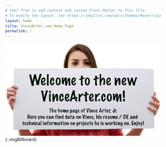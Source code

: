 ```yaml
---
# Feel free to add content and custom Front Matter to this file.
# To modify the layout, see https://jekyllrb.com/docs/themes/#overriding-theme-defaults
layout: home
title: VinceArter.com Home Page
permalink: /
---
```


![Welcome Billboard](/assets/images/billboardwelcomemed.png "Welcome Billboard"){:.imgBillboard}
